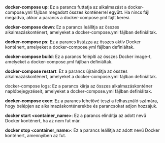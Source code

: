 **docker-compose up**: Ez a parancs futtatja az alkalmazást a docker-compose.yml fájlban megadott összes konténerrel együtt. Ha nincs fájl megadva, akkor a parancs a docker-compose.yml fájlt keresi.

**docker-compose down**: Ez a parancs leállítja az összes alkalmazáskonténert, amelyeket a docker-compose.yml fájlban definiáltak.

**docker-compose ps**: Ez a parancs listázza az összes aktív Docker konténert, amelyeket a docker-compose.yml fájlban definiáltak.

**docker-compose build**: Ez a parancs felépíti az összes Docker image-t, amelyeket a docker-compose.yml fájlban definiáltak.

**docker-compose restart**: Ez a parancs újraindítja az összes alkalmazáskonténert, amelyeket a docker-compose.yml fájlban definiáltak.

docker-compose logs: Ez a parancs kiírja az összes alkalmazáskonténer naplóbejegyzéseit, amelyeket a docker-compose.yml fájlban definiáltak.

**docker-compose exec**: Ez a parancs lehetővé teszi a felhasználó számára, hogy belépjen az alkalmazáskonténerekbe és parancsokat adjon hozzájuk.

**docker start <container_name>**: Ez a parancs elindítja az adott nevű Docker konténert, ha az nem fut már.

**docker stop <container_name>**: Ez a parancs leállítja az adott nevű Docker konténert, amennyiben az fut.